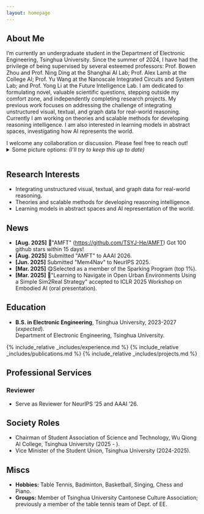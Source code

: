 ```yaml
---
layout: homepage
---
```


## About Me

I’m currently an undergraduate student in the Department of Electronic Engineering, Tsinghua University. Since the summer of 2024, I have had the privilege of being supervised by several esteemed professors: Prof. Bowen Zhou  and Prof. Ning Ding at the Shanghai AI Lab; Prof. Alex Lamb at the College AI; Prof. Yu Wang at the Nanoscale Integrated Circuits and System Lab; and Prof. Yong Li at the Future Intelligence Lab. I am dedicated to formulating novel, valuable scientific questions, stepping outside my comfort zone, and independently completing research projects. My previous work focuses on addressing the challenge of integrating unstructured visual,
textual, and graph data for real-world reasoning. Currently I am working on theories and scalable methods for developing reasoning intelligence. I am also interested in learning models in abstract spaces, investigating how AI represents the world.


<p style="margin-bottom: 0;">I welcome any collaboration or discussion. Please feel free to reach out!</p>

<details style="margin-top: 0;">
<summary style="margin-bottom: 0;">Some picture options: <em>(I'll try to keep this up to date)</em> </summary>
<link rel="stylesheet" href="./assets/css/simple-slider.css" style="margin-top: 0;" />
<div class="simple-gallery" style="margin-top: 0;"> 
  <text style="text-align: left; margin-top: 0;">Inspired by Pieter Abbeel's homepage. Photos are taken within the past year.</text> 
  <div style="height: 0.5em;"></div> 
  <div class="gallery-container"> 
    <div class="gallery-item active"> 
      <img class="gallery-img" src="/assets/img/photo1.jpg" /> 
      <div class="gallery-caption">Example photo 1</div> 
    </div> 
    <div class="gallery-item"> 
      <img class="gallery-img" src="/assets/img/photo2.jpg" /> 
      <div class="gallery-caption">Example photo 2</div> 
    </div> 
    <div class="gallery-side-nav"> 
      <button class="gallery-btn prev" aria-label="Previous image"> 
        <svg viewBox="0 0 50 80" width="16" height="16" xml:space="preserve"> 
          <polyline fill="none" stroke="currentColor" stroke-width="8" stroke-linecap="round" stroke-linejoin="round" points="45,75 5,40 45,5"></polyline> 
        </svg> 
      </button> 
      <button class="gallery-btn next" aria-label="Next image"> 
        <svg viewBox="0 0 50 80" width="16" height="16" xml:space="preserve"> 
          <polyline fill="none" stroke="currentColor" stroke-width="8" stroke-linecap="round" stroke-linejoin="round" points="5,5 45,40 5,75"></polyline> 
        </svg> 
      </button> 
    </div> 
  </div> 
  <div class="gallery-nav"> 
    <div class="gallery-dots"> 
      <span class="gallery-dot active" data-index="0"></span> 
      <span class="gallery-dot" data-index="1"></span> 
      </div> 
  </div>
</div>
<script src="./assets/js/simple-gallery.js"></script>
</details>
<div style="height: 1em;"></div>

## Research Interests

- Integrating unstructured visual, textual, and graph data for real-world reasoning.
- Theories and scalable methods for developing reasoning intelligence.
- Learning models in abstract spaces and AI representation of the world.

## News

- **[Aug. 2025]**  🎉"AMFT" (https://github.com/TSYJ-He/AMFT) Got 100 github stars within 15 days! 
- **[Aug. 2025]** Submitted "AMFT" to AAAI 2026.
- **[Jun. 2025]** Submitted "Mem4Nav" to NeurIPS 2025.
- **[Mar. 2025]** 😋Selected as a member of the Sparking Program (top 1%).
- **[Mar. 2025]** 🎉"Learning to Navigate in Open Urban Environments Using a Simple Sim2Real Strategy" accepted to ICLR 2025 Workshop on Embodied AI (oral presentation).

## Education

- **B.S. in Electronic Engineering**, Tsinghua University, 2023-2027 (*expected*).  
  Department of Electronic Engineering, Tsinghua University.  

{% include_relative _includes/experience.md %}
{% include_relative _includes/publications.md %}
{% include_relative _includes/projects.md %}

## Professional Services

### Reviewer

- Serve as Reviewer for NeurIPS ’25 and AAAI ’26.

## Society Roles

- Chairman of Student Association of Science and Technology, Wu Qiong AI College, Tsinghua University (2025 - ).
- Vice Minister of the Student Union, Tsinghua University (2024-2025).

## Miscs

- **Hobbies:** Table Tennis, Badminton, Basketball, Singing, Chess and Piano.
- **Groups:** Member of Tsinghua University Cantonese Culture Association; previously a member of the table tennis team of Dept. of EE.

